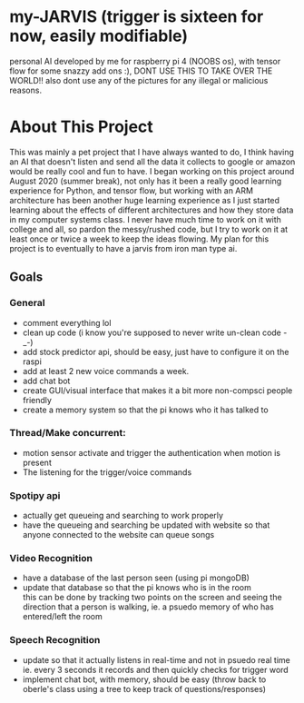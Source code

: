 # my-JARVIS (trigger is sixteen for now, easily modifiable)
personal AI developed by me for raspberry pi 4 (NOOBS os), with tensor flow for some snazzy add ons :), DONT USE THIS TO TAKE OVER THE WORLD!!
also dont use any of the pictures for any illegal or malicious reasons.

# About This Project
This was mainly a pet project that I have always wanted to do, I think having an AI that doesn't listen and send all the data it collects to google or amazon
would be really cool and fun to have. I began working on this project around August 2020 (summer break), not only has it been a really good learning experience for Python, and tensor flow,
but working with an ARM architecture has been another huge learning experience as I just started learning about the effects of different architectures and how they store data in my 
computer systems class. I never have much time to work on it with college and all, so pardon the messy/rushed code, but I try to work on it at least once or twice a week to keep the ideas flowing.
My plan for this project is to eventually to have a jarvis from iron man type ai.

## Goals
### General
  - comment everything lol
  - clean up code (i know you're supposed to never write un-clean code -_-)
  - add stock predictor api, should be easy, just have to configure it on the raspi
  - add at least 2 new voice commands a week. 
  - add chat bot 
  - create GUI/visual interface that makes it a bit more non-compsci people friendly 
  - create a memory system so that the pi knows who it has talked to
  
### Thread/Make concurrent:
  - motion sensor activate and trigger the authentication when motion is present
  - The listening for the trigger/voice commands
  
### Spotipy api 
  - actually get queueing and searching to work properly
  - have the queueing and searching be updated with website so that anyone connected to the website can queue songs
  
### Video Recognition
  - have a database of the last person seen (using pi mongoDB) 
  - update that database so that the pi knows who is in the room <br/> this can be done by tracking two points on the screen and seeing the direction that
  a person is walking, ie. a psuedo memory of who has entered/left the room
  
### Speech Recognition
  - update so that it actually listens in real-time and not in psuedo real time ie. every 3 seconds it records and then quickly checks for trigger word
  - implement chat bot, with memory, should be easy (throw back to oberle's class using a tree to keep track of questions/responses)
